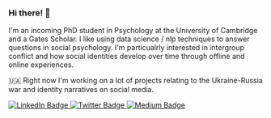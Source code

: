### Hi there! 👋

I'm an incoming PhD student in Psychology at the University of Cambridge and a Gates Scholar. I like using data science / nlp techniques to answer questions in social psychology. I'm particualrly interested in intergroup conflict and how social identities develop over time through offline and online experiences. 

🇺🇦 Right now I'm working on a lot of projects relating to the Ukraine-Russia war and identity narratives on social media. 

<div id="badges">
  <a href="https://www.linkedin.com/in/yaroslava-kyrychenko/">
    <img src="https://img.shields.io/badge/LinkedIn-blue?style=social&logo=linkedin&logoColor=blue" alt="LinkedIn Badge"/>
  </a>
  <a href="https://twitter.com/YaraKyrychenko">
    <img src="https://img.shields.io/badge/Twitter-blue?style=social&logo=twitter&logoColor=blue" alt="Twitter Badge"/>
  </a>
  <a href="https://medium.com/@k.yara">
    <img src="https://img.shields.io/badge/Medium-12100E?style=social&logo=medium&logoColor=black" alt="Medium Badge"/>
  </a>
</div>

<!--
**yarakyrychenko/yarakyrychenko** is a ✨ _special_ ✨ repository because its `README.md` (this file) appears on your GitHub profile.

Here are some ideas to get you started:

- 🔭 I’m currently working on ...
- 🌱 I’m currently learning ...
- 👯 I’m looking to collaborate on ...
- 🤔 I’m looking for help with ...
- 💬 Ask me about ...
- 📫 How to reach me: ...
- 😄 Pronouns: ...
- ⚡ Fun fact: ...
-->
